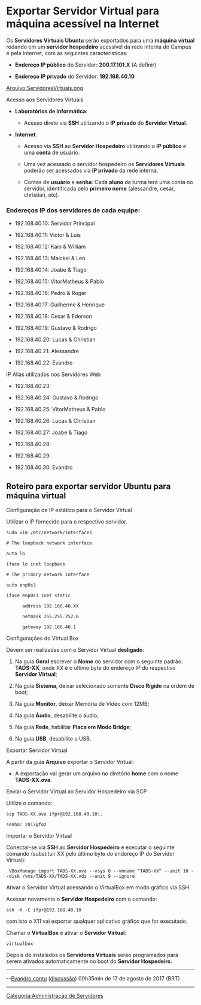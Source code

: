 # Exportar Servidor Virtual para máquina acessível na Internet

Os **Servidores Virtuais Ubuntu** serão exportados para uma **máquina virtual** rodando em um **servidor hospedeiro** acessível da rede interna do Campus e pela Internet, com as seguintes características:

- **Endereço IP público** do Servidor: **200.17.101.X** (A definir)
- **Endereço IP privado** do Servidor: **192.168.40.10**

<a href="Arquivo:ServidoresVirtuais.png" class="wikilink" title="Arquivo:ServidoresVirtuais.png">Arquivo:ServidoresVirtuais.png</a>

Acesso aos Servidores Virtuais  

- **Laboratórios de Informática**:
  - Acesso direto via **SSH** utilizando o **IP privado** do **Servidor Virtual**.
- **Internet**:
  - Acesso via **SSH** ao **Servidor Hospedeiro** utilizando o **IP público** e uma **conta** de usuário.
  - Uma vez acessado o servidor hospedeiro os **Servidores Virtuais** poderão ser acessados via **IP privado** da rede interna.
  - Contas de **usuário** e **senha**: Cada **aluno** da turma terá uma conta no servidor, identificada pelo **primeiro nome** (alessandre, cesar, christian, etc).

### Endereços IP dos servidores de cada equipe:

- 192.168.40.10: Servidor Principal
- 192.168.40.11: Victor & Luis
- 192.168.40.12: Kaio & William
- 192.168.40.13: Maickel & Leo
- 192.168.40.14: Joabe & Tiago
- 192.168.40.15: VitorMatheus & Pablo
- 192.168.40.16: Pedro & Roger
- 192.168.40.17: Guilherme & Henrique
- 192.168.40.18: Cesar & Ederson
- 192.168.40.19: Gustavo & Rodrigo
- 192.168.40.20: Lucas & Christian
- 192.168.40.21: Alessandre
- 192.168.40.22: Evandro

IP Alias utilizados nos Servidores Web  

- 192.168.40.23:
- 192.168.40.24: Gustavo & Rodrigo
- 192.168.40.25: VitorMatheus & Pablo
- 192.168.40.26: Lucas & Christian
- 192.168.40.27: Joabe & Tiago
- 192.168.40.28:
- 192.168.40.29:
- 192.168.40.30: Evandro

## Roteiro para exportar servidor Ubuntu para máquina virtual

Configuração de IP estático para o Servidor Virtual  
Utilizar o IP fornecido para o respectivo servidor.

`sudo vim /etc/network/interfaces`

`# The loopback network interface`  
`auto lo`  
`iface lo inet loopback`

`# The primary network interface`  
`auto enp0s3`  
`iface enp0s3 inet static`  
`      address 192.168.40.XX`  
`      netmask 255.255.252.0`  
`      gateway 192.168.40.1`  

Configurações do Virtual Box  
Devem ser realizadas com o Servidor Virtual **desligado**:

1.  Na guia **Geral** escrever o **Nome** do servidor com o seguinte padrão: **TADS-XX**, onde XX é o último byte do endereço IP do respectivo **Servidor Virtual**;
2.  Na guia **Sistema**, deixar selecionado somente **Disco Rígido** na ordem de boot;
3.  Na guia **Monitor**, deixar Memória de Vídeo com 12MB;
4.  Na guia **Áudio**, desabilite o áudio;
5.  Na guia **Rede**, habilitar **Placa em Modo Bridge**;
6.  Na guia **USB**, desabilite o USB.

Exportar Servidor Virtual  
A partir da guia **Arquivo** exportar o Servidor Virtual:

- A exportação vai gerar um arquivo no diretório **home** com o nome **TADS-XX.ova**.

<!-- -->

Enviar o Servidor Virtual ao Servidor Hospedeiro via SCP  
Utilize o comando:

`scp TADS-XX.ova ifpr@192.168.40.10:.`  
`senha: 2017@foz`

Importar o Servidor Virtual  
Conectar-se via **SSH** ao **Servidor Hospedeiro** e executar o seguinte comando (substituir XX pelo último byte do endereço IP do Servidor Virtual):

` VBoxManage import TADS-XX.ova --vsys 0 --vmname “TADS-XX” --unit 10 --disk /vms/TADS-XX/TADS-XX.vdi --unit 9 --ignore`

Ativar o Servidor Virtual acessando o VirtualBox em modo gráfico via SSH  
Acessar novamente o **Servidor Hospedeiro** com o comando:

`ssh -X -C ifpr@192.168.40.10`

  
com isto o X11 vai exportar qualquer aplicativo gráfico que for executado.

Chamar o **VirtualBox** e ativar o **Servidor Virtual**:

`virtualbox`

Depois de instalados os **Servidores Virtuais** serão programados para serem ativados automaticamente no boot do **Servidor Hospedeiro**.

------------------------------------------------------------------------

--<a href="Usuário:Evandro.cantu" class="wikilink" title="Evandro.cantu">Evandro.cantu</a> (<a href="Usuário_Discussão:Evandro.cantu" class="wikilink" title="discussão">discussão</a>) 09h35min de 17 de agosto de 2017 (BRT)

------------------------------------------------------------------------

<a href="Categoria:Administração_de_Servidores" class="wikilink" title="Categoria:Administração de Servidores">Categoria:Administração de Servidores</a>
